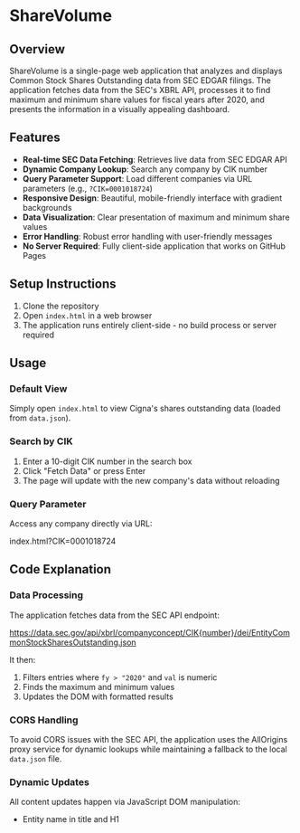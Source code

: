 # ShareVolume

## Overview
ShareVolume is a single-page web application that analyzes and displays Common Stock Shares Outstanding data from SEC EDGAR filings. The application fetches data from the SEC's XBRL API, processes it to find maximum and minimum share values for fiscal years after 2020, and presents the information in a visually appealing dashboard.

## Features
- **Real-time SEC Data Fetching**: Retrieves live data from SEC EDGAR API
- **Dynamic Company Lookup**: Search any company by CIK number
- **Query Parameter Support**: Load different companies via URL parameters (e.g., `?CIK=0001018724`)
- **Responsive Design**: Beautiful, mobile-friendly interface with gradient backgrounds
- **Data Visualization**: Clear presentation of maximum and minimum share values
- **Error Handling**: Robust error handling with user-friendly messages
- **No Server Required**: Fully client-side application that works on GitHub Pages

## Setup Instructions
1. Clone the repository
2. Open `index.html` in a web browser
3. The application runs entirely client-side - no build process or server required

## Usage

### Default View
Simply open `index.html` to view Cigna's shares outstanding data (loaded from `data.json`).

### Search by CIK
1. Enter a 10-digit CIK number in the search box
2. Click "Fetch Data" or press Enter
3. The page will update with the new company's data without reloading

### Query Parameter
Access any company directly via URL:

index.html?CIK=0001018724


## Code Explanation

### Data Processing
The application fetches data from the SEC API endpoint:

https://data.sec.gov/api/xbrl/companyconcept/CIK{number}/dei/EntityCommonStockSharesOutstanding.json


It then:
1. Filters entries where `fy > "2020"` and `val` is numeric
2. Finds the maximum and minimum values
3. Updates the DOM with formatted results

### CORS Handling
To avoid CORS issues with the SEC API, the application uses the AllOrigins proxy service for dynamic lookups while maintaining a fallback to the local `data.json` file.

### Dynamic Updates
All content updates happen via JavaScript DOM manipulation:
- Entity name in title and H1